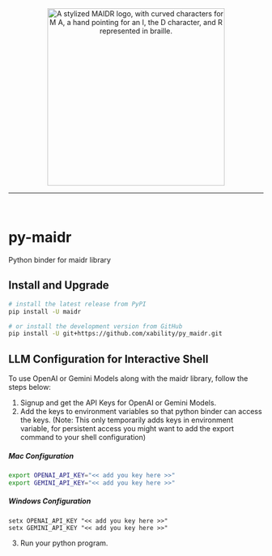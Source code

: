 <div align="center">

<img src="https://github.com/xability/maidr/blob/main/logo/logo.svg" width="350px" alt="A stylized MAIDR logo, with curved characters for M A, a hand pointing for an I, the D character, and R represented in braille."/>

<hr style="color:transparent" />
<br />
</div>

# py-maidr

Python binder for maidr library

## Install and Upgrade

```sh
# install the latest release from PyPI
pip install -U maidr

# or install the development version from GitHub
pip install -U git+https://github.com/xability/py_maidr.git
```

## LLM Configuration for Interactive Shell

To use OpenAI or Gemini Models along with the maidr library, follow the steps below:

1. Signup and get the API Keys for OpenAI or Gemini Models.
2. Add the keys to environment variables so that python binder can access the keys.
   (Note: This only temporarily adds keys in environment variable, for persistent access you might want to add the export command to your shell configuration)

##### Mac Configuration

```bash
export OPENAI_API_KEY="<< add you key here >>"
export GEMINI_API_KEY="<< add you key here >>"
```

##### Windows Configuration

```
setx OPENAI_API_KEY "<< add you key here >>"
setx GEMINI_API_KEY "<< add you key here >>"
```

3. Run your python program.
